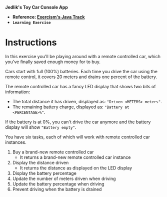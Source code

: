 **Jedlik's Toy Car Console App**

- **Reference: [Exercism's Java Track](https://exercism.org/tracks/java)**
- **`Learning Exercise`**

# Instructions

In this exercise you'll be playing around with a remote controlled car, which you've finally saved enough money for to buy.

Cars start with full (100%) batteries. Each time you drive the car using the remote control, it covers 20 meters and drains one percent of the battery.

The remote controlled car has a fancy LED display that shows two bits of information:

- The total distance it has driven, displayed as: `"Driven <METERS> meters"`.
- The remaining battery charge, displayed as: `"Battery at <PERCENTAGE>%"`.

If the battery is at 0%, you can't drive the car anymore and the battery display will show `"Battery empty"`.

You have six tasks, each of which will work with remote controlled car instances.

1. Buy a brand-new remote controlled car
   - It returns a brand-new remote controlled car instance
2. Display the distance driven
   - It returns the distance as displayed on the LED display
3. Display the battery percentage
4. Update the number of meters driven when driving
5. Update the battery percentage when driving
6. Prevent driving when the battery is drained
